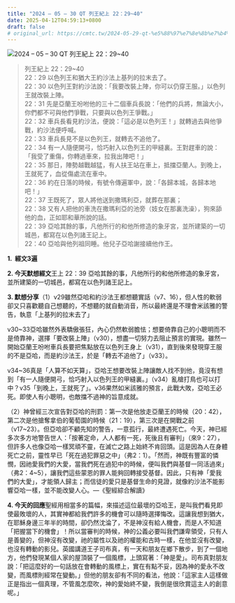 ```yaml
---
title: "2024 – 05 – 30 QT 列王紀上 22：29~40"
date: 2025-04-12T04:59:13+0800
draft: false
# original_url: https://cmtc.tw/2024-05-29-qt-%e5%88%97%e7%8e%8b%e7%b4%80%e4%b8%8a-22%ef%bc%9a1328
---
```


![2024 – 05 – 30 QT 列王紀上 22：29\~40](/images/qt.jpg  "2024 – 05 – 30 QT 列王紀上 22：29\~40")

> 列王紀上 22：29\~40  
> 22：29 以色列王和猶大王約沙法上基列的拉末去了。  
> 22：30 以色列王對約沙法說：「我要改裝上陣，你可以仍穿王服。」以色列王就改裝上陣。  
> 22：31 先是亞蘭王吩咐他的三十二個車兵長說：「他們的兵將，無論大小，你們都不可與他們爭戰，只要與以色列王爭戰。」  
> 22：32 車兵長看見約沙法，便說：「這必是以色列王！」就轉過去與他爭戰，約沙法便呼喊。  
> 22：33 車兵長見不是以色列王，就轉去不追他了。  
> 22：34 有一人隨便開弓，恰巧射入以色列王的甲縫裏。王對趕車的說：「我受了重傷，你轉過車來，拉我出陣吧！」  
> 22：35 那日，陣勢越戰越猛，有人扶王站在車上，抵擋亞蘭人。到晚上，王就死了，血從傷處流在車中。  
> 22：36 約在日落的時候，有號令傳遍軍中，說：「各歸本城，各歸本地吧！」  
> 22：37 王既死了，眾人將他送到撒瑪利亞，就葬在那裏；  
> 22：38 又有人把他的車洗在撒瑪利亞的池旁（妓女在那裏洗澡），狗來舔他的血，正如耶和華所說的話。  
> 22：39 亞哈其餘的事，凡他所行的和他所修造的象牙宮，並所建築的一切城邑，都寫在以色列諸王記上。  
> 22：40 亞哈與他列祖同睡。他兒子亞哈謝接續他作王。

**1.  經文3遍**

**2. 今天默想經文**王上 22：39 亞哈其餘的事，凡他所行的和他所修造的象牙宮，並所建築的一切城邑，都寫在以色列諸王記上。

**3. 默想分享**（1）v29雖然亞哈和約沙法王都想聽實話（v7、16），但人性的軟弱卻又只喜歡聽自己想聽的，不想聽的就自動消音，所以最終還是不理會米該雅的警告，執意「上基列的拉末去了」

v30\~33亞哈雖然外表驕傲張狂，內心仍然軟弱膽怯；想要倚靠自己的小聰明而不是倚靠神，選擇「要改裝上陣」（v30），想盡一切努力去阻止預言的實現。雖然一開始亞蘭王吩咐車兵長要把焦點放在以色列王身上（v31），直到後來發現穿王服的不是亞哈，而是約沙法王，於是「轉去不追他了」（v33）。

v34\~36真是「人算不如天算」，亞哈王想要改裝上陣讓敵人找不到他，竟沒有想到「有一人隨便開弓，恰巧射入以色列王的甲縫裏。」（v34）亂槍打鳥也可以打中？v35「到晚上，王就死了」。v36果然如米該雅的預言，此戰大敗，亞哈王必死。即使人有小聰明，也敵擋不過神的旨意成就。

（2）神曾經三次宣告對亞哈的刑罰：第一次是他放走亞蘭王的時候（20：42），第二次是他搶奪拿伯的葡萄園的時候（21：19），第三次是在開戰之前（v17\~23）。但亞哈卻不顧先知的警告，一意孤行，最終遭遇死亡。今天，神已經多次多方地警告世人：「按著定命，人人都有一死，死後且有審判」（來9：27），但許多人也像亞哈一樣冥頑不靈，在滅亡之路上始終不肯回頭。這是因為人在身體死亡之前，靈性早已「死在過犯罪惡之中」（弗2：1）。「然而，神既有豐富的憐憫，因祂愛我們的大愛，當我們死在過犯中的時候，便叫我們與基督一同活過來」（弗2：4\~5），讓我們這些蒙恩的罪人能夠回轉接受基督。因此，只有神「愛我們的大愛」，才能領人歸主；而信徒的愛只是基督生命的見證，就像約沙法不能影響亞哈一樣，並不能改變人心。—《聖經綜合解讀》

**4. 今天的回應**聖經用相當多的篇幅，來描述這位最壞的亞哈王，是叫我們看見即使最敗壞的人，其實神都給我們許多的機會可以隨時選擇悔改。這讓我想到猶大，在耶穌身邊三年半的時間，卻仍然沈淪了，不是神沒有給人機會，而是人不知道「把握當下的機會」！所以當審判的時候，神的公義必要叫我們謙卑領受，只有人是善變的，但神沒有改變，祂的屬性以及祂的權能和古時一樣，在他並沒有改變，也沒有轉動的影兒。英國講道王子司布真，有一天和朋友在鄉下散步，到了一個地方，他們發現某個人家的屋頂裝了一個風標，上頭寫著：「神是愛」。司布真對朋友說：「把這麼好的一句話放在會轉動的風標上，實在有點不妥，因為神的愛永不改變，而風標則經常在變動。」但他的朋友卻有不同的看法，他說：「這家主人這樣做正是指出一個真理，不管風怎麼吹，神的愛始終不變，我倒是很欣賞這主人的創意呢。」